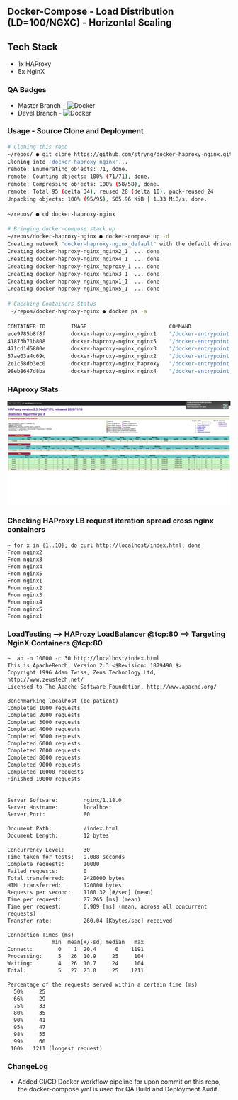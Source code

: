 ## Docker-Compose - Load Distribution (LD=100/NGXC) - Horizontal Scaling
## Tech Stack
 - 1x HAProxy
 - 5x NginX

### QA Badges
 - Master Branch - ![Docker](https://github.com/stryng/docker-haproxy-nginx/workflows/Docker/badge.svg)
 - Devel Branch  - ![Docker](https://github.com/stryng/docker-haproxy-nginx/workflows/Docker/badge.svg)

### Usage - Source Clone and Deployment 

```bash
# Cloning this repo
~/repos/ ● git clone https://github.com/stryng/docker-haproxy-nginx.git
Cloning into 'docker-haproxy-nginx'...
remote: Enumerating objects: 71, done.
remote: Counting objects: 100% (71/71), done.
remote: Compressing objects: 100% (58/58), done.
remote: Total 95 (delta 34), reused 28 (delta 10), pack-reused 24
Unpacking objects: 100% (95/95), 505.96 KiB | 1.33 MiB/s, done.

~/repos/ ● cd docker-haproxy-nginx

# Bringing docker-compose stack up
~/repos/docker-haproxy-nginx ● docker-compose up -d
Creating network "docker-haproxy-nginx_default" with the default driver
Creating docker-haproxy-nginx_nginx2_1  ... done
Creating docker-haproxy-nginx_nginx4_1  ... done
Creating docker-haproxy-nginx_haproxy_1 ... done
Creating docker-haproxy-nginx_nginx3_1  ... done
Creating docker-haproxy-nginx_nginx1_1  ... done
Creating docker-haproxy-nginx_nginx5_1  ... done

# Checking Containers Status
 ~/repos/docker-haproxy-nginx ● docker ps -a
 
CONTAINER ID        IMAGE                          COMMAND                  CREATED             STATUS              PORTS                                          NAMES
ece9785b8f8f        docker-haproxy-nginx_nginx1    "/docker-entrypoint.…"   5 seconds ago       Up 3 seconds        80/tcp                                         docker-haproxy-nginx_nginx1_1
41873b71b808        docker-haproxy-nginx_nginx5    "/docker-entrypoint.…"   5 seconds ago       Up 3 seconds        80/tcp                                         docker-haproxy-nginx_nginx5_1
471cd1d5800e        docker-haproxy-nginx_nginx3    "/docker-entrypoint.…"   5 seconds ago       Up 3 seconds        80/tcp                                         docker-haproxy-nginx_nginx3_1
87ae03a4c69c        docker-haproxy-nginx_nginx2    "/docker-entrypoint.…"   5 seconds ago       Up 4 seconds        80/tcp                                         docker-haproxy-nginx_nginx2_1
2e1c58db3ec0        docker-haproxy-nginx_haproxy   "/docker-entrypoint.…"   5 seconds ago       Up 4 seconds        0.0.0.0:8404->8404/tcp, 0.0.0.0:80->8080/tcp   docker-haproxy-nginx_haproxy_1
98eb8647d8ba        docker-haproxy-nginx_nginx4    "/docker-entrypoint.…"   5 seconds ago       Up 3 seconds        80/tcp                                         docker-haproxy-nginx_nginx4_1
```

### HAproxy Stats
![GitHub Logo](/docs/haproxy-stats.png)

### Checking HAProxy LB request iteration spread cross nginx containers
```
~ for x in {1..10}; do curl http://localhost/index.html; done
From nginx2
From nginx3
From nginx4
From nginx5
From nginx1
From nginx2
From nginx3
From nginx4
From nginx5
From nginx1
```
### LoadTesting --> HAProxy LoadBalancer @tcp:80 --> Targeting NginX Containers @tcp:80
```
~  ab -n 10000 -c 30 http://localhost/index.html
This is ApacheBench, Version 2.3 <$Revision: 1879490 $>
Copyright 1996 Adam Twiss, Zeus Technology Ltd, http://www.zeustech.net/
Licensed to The Apache Software Foundation, http://www.apache.org/

Benchmarking localhost (be patient)
Completed 1000 requests
Completed 2000 requests
Completed 3000 requests
Completed 4000 requests
Completed 5000 requests
Completed 6000 requests
Completed 7000 requests
Completed 8000 requests
Completed 9000 requests
Completed 10000 requests
Finished 10000 requests


Server Software:        nginx/1.18.0
Server Hostname:        localhost
Server Port:            80

Document Path:          /index.html
Document Length:        12 bytes

Concurrency Level:      30
Time taken for tests:   9.088 seconds
Complete requests:      10000
Failed requests:        0
Total transferred:      2420000 bytes
HTML transferred:       120000 bytes
Requests per second:    1100.32 [#/sec] (mean)
Time per request:       27.265 [ms] (mean)
Time per request:       0.909 [ms] (mean, across all concurrent requests)
Transfer rate:          260.04 [Kbytes/sec] received

Connection Times (ms)
              min  mean[+/-sd] median   max
Connect:        0    1  20.4      0    1191
Processing:     5   26  10.9     25     104
Waiting:        4   26  10.7     24     104
Total:          5   27  23.0     25    1211

Percentage of the requests served within a certain time (ms)
  50%     25
  66%     29
  75%     33
  80%     35
  90%     41
  95%     47
  98%     55
  99%     60
 100%   1211 (longest request)
 ```
### ChangeLog
 - Added CI/CD Docker workflow pipeline for upon commit on this repo, the docker-compose.yml is used for QA Build and Deployment Audit.
